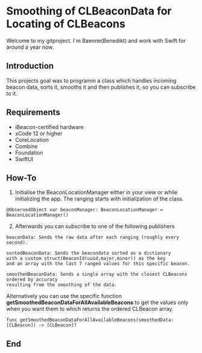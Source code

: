 # Smoothing of CLBeaconData for Locating of CLBeacons
Welcome to my gitproject. I´m Baenne(Benedikt) and work with Swift for around a year now.

## Introduction
This projects goal was to programm a class which handles incoming beacon data, sorts it, smooths it and then publishes it, so you can subscribe to it.

## Requirements

- iBeacon-certified hardware
- xCode 12 or higher
- CoreLocation
- Combine
- Foundation
- SwiftUI

## How-To

1. Initialise the BeaconLocationManager either in your view or while initializing the app. The ranging starts with initialization of the class.

```
@ObservedObject var beaconManager: BeaconLocationManager = BeaconLocationManager()
```

2. Afterwards you can subscribe to one of the following publishers

```
beaconData: Sends the raw data after each ranging (roughly every second).
```
```
sortedBeaconData: Sends the beacondata sorted as a dictionary 
with a custom struct(BeaconId(uuid,major,minor)) as the key 
and an array with the last 7 ranged values for this specific beacon.
```
```
smoothedBeaconData: Sends a single array with the closest CLBeacons ordered by accuracy 
resulting from the smoothing of the data.
```

Alternatively you can use the specific function **getSmoothedBeaconDataForAllAvailableBeacons** to get the values only when you want them to which returns the  ordered CLBeacon array.
```
func getSmoothedBeaconDataForAllAvailableBeacons(smoothedData: [CLBeacon]) -> [CLBeacon]? 
```


## End


